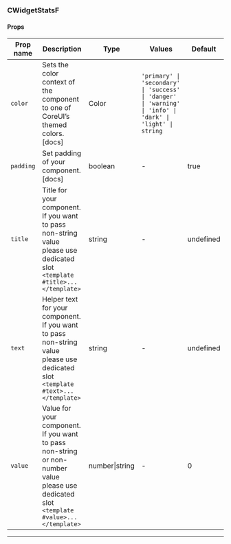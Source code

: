 ### CWidgetStatsF

#### Props

| Prop name            | Description                                                                                                                              | Type           | Values                                                                                                    | Default   |
| -------------------- | ---------------------------------------------------------------------------------------------------------------------------------------- | -------------- | --------------------------------------------------------------------------------------------------------- | --------- |
| <code>color</code>   | Sets the color context of the component to one of CoreUI’s themed colors. [docs]                                                         | Color          | `'primary' \| 'secondary' \| 'success' \| 'danger' \| 'warning' \| 'info' \| 'dark' \| 'light' \| string` |           |
| <code>padding</code> | Set padding of your component. [docs]                                                                                                    | boolean        | -                                                                                                         | true      |
| <code>title</code>   | Title for your component. If you want to pass non-string value please use dedicated slot `<template #title>...</template>`               | string         | -                                                                                                         | undefined |
| <code>text</code>    | Helper text for your component. If you want to pass non-string value please use dedicated slot `<template #text>...</template>`          | string         | -                                                                                                         | undefined |
| <code>value</code>   | Value for your component. If you want to pass non-string or non-number value please use dedicated slot `<template #value>...</template>` | number\|string | -                                                                                                         | 0         |

---
